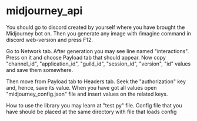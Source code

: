 # midjourney_api

You should go to discord created by yourself where you have brought the Midjourney bot on. Then you generate any image with /imagine command in discord web-version and press F12. 

Go to Network tab. After generation you may see line named "interactions". Press on it and choose Payload tab that should appear. Now copy "channel_id", "application_id", "guild_id", "session_id", "version", "id" values and save them somewhere.

Then move from Payload tab to Headers tab. Seek the "authorization" key and, hence, save its value. When you have got all values open "midjourney_config.json" file and insert values on the related keys.

How to use the library you may learn at "test.py" file. Config file that you have should be placed at the same directory with file that loads config